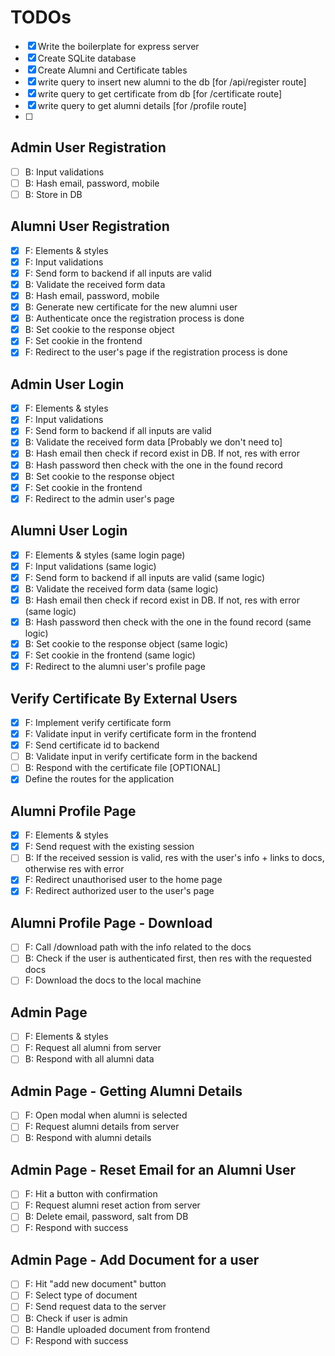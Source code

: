 # TODOs

- [x] Write the boilerplate for express server
- [x] Create SQLite database
- [x] Create Alumni and Certificate tables
- [x] write query to insert new alumni to the db [for /api/register route]
- [x] write query to get certificate from db [for /certificate route]
- [x] write query to get alumni details [for /profile route]
- [ ]

## Admin User Registration

- [ ] B: Input validations
- [ ] B: Hash email, password, mobile
- [ ] B: Store in DB

## Alumni User Registration

- [x] F: Elements & styles
- [x] F: Input validations
- [x] F: Send form to backend if all inputs are valid
- [x] B: Validate the received form data
- [x] B: Hash email, password, mobile
- [x] B: Generate new certificate for the new alumni user
- [x] B: Authenticate once the registration process is done
- [x] B: Set cookie to the response object
- [x] F: Set cookie in the frontend
- [x] F: Redirect to the user's page if the registration process is done

## Admin User Login

- [x] F: Elements & styles
- [x] F: Input validations
- [x] F: Send form to backend if all inputs are valid
- [x] B: Validate the received form data [Probably we don't need to]
- [x] B: Hash email then check if record exist in DB. If not, res with error
- [x] B: Hash password then check with the one in the found record
- [x] B: Set cookie to the response object
- [x] F: Set cookie in the frontend
- [x] F: Redirect to the admin user's page

## Alumni User Login

- [x] F: Elements & styles (same login page)
- [x] F: Input validations (same logic)
- [x] F: Send form to backend if all inputs are valid (same logic)
- [x] B: Validate the received form data (same logic)
- [x] B: Hash email then check if record exist in DB. If not, res with error (same logic)
- [x] B: Hash password then check with the one in the found record (same logic)
- [x] B: Set cookie to the response object (same logic)
- [x] F: Set cookie in the frontend (same logic)
- [x] F: Redirect to the alumni user's profile page

## Verify Certificate By External Users

- [x] F: Implement verify certificate form
- [x] F: Validate input in verify certificate form in the frontend
- [x] F: Send certificate id to backend
- [ ] B: Validate input in verify certificate form in the backend
- [ ] B: Respond with the certificate file [OPTIONAL]
- [x] Define the routes for the application

## Alumni Profile Page

- [x] F: Elements & styles
- [x] F: Send request with the existing session
- [ ] B: If the received session is valid, res with the user's info + links to docs,
      otherwise res with error
- [x] F: Redirect unauthorised user to the home page
- [x] F: Redirect authorized user to the user's page

## Alumni Profile Page - Download

- [ ] F: Call /download path with the info related to the docs
- [ ] B: Check if the user is authenticated first, then res with the requested docs
- [ ] F: Download the docs to the local machine

## Admin Page

- [ ] F: Elements & styles
- [ ] F: Request all alumni from server
- [ ] B: Respond with all alumni data

## Admin Page - Getting Alumni Details

- [ ] F: Open modal when alumni is selected
- [ ] F: Request alumni details from server
- [ ] B: Respond with alumni details

## Admin Page - Reset Email for an Alumni User

- [ ] F: Hit a button with confirmation
- [ ] F: Request alumni reset action from server
- [ ] B: Delete email, password, salt from DB
- [ ] F: Respond with success

## Admin Page - Add Document for a user

- [ ] F: Hit "add new document" button
- [ ] F: Select type of document
- [ ] F: Send request data to the server
- [ ] B: Check if user is admin
- [ ] B: Handle uploaded document from frontend
- [ ] F: Respond with success
